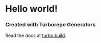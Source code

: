 # Hello world!

### Created with Turborepo Generators

Read the docs at [turbo.build](https://turbo.build/repo/docs/core-concepts/monorepos/code-generation).
